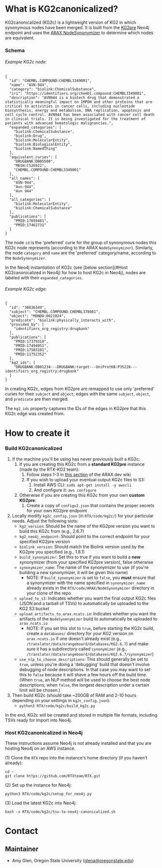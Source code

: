 # What is KG2canonicalized?

KG2canonicalized (KG2c) is a lightweight version of KG2 in which synonymous nodes have been merged. It is built from the [KG2pre](https://github.com/RTXteam/RTX-KG2) Neo4j endpoint and uses the [ARAX NodeSynonymizer](https://github.com/RTXteam/RTX/tree/master/code/ARAX/NodeSynonymizer) to determine which nodes are equivalent. 

### Schema

###### Example KG2c node:
```
{
  "id": "CHEMBL.COMPOUND:CHEMBL3349001",
  "name": "AVN-944",
  "category": "biolink:ChemicalSubstance",
  "iri": "https://identifiers.org/chembl.compound:CHEMBL3349001",
  "description": "AVN944 is a biotech drug that demonstrated a statistically meaningful impact on IMPDH and other proteins that are critical to activities in cancer cells, including nucleotide biosynthesis, energy and metabolism, DNA replication, apoptosis and cell cycle control. AVN944 has been associated with cancer cell death in clinical trials. It is being investigated for the treatment of patients with advanced hematologic malignancies.",
  "expanded_categories": [
    "biolink:ChemicalSubstance",
    "biolink:Drug",
    "biolink:MolecularEntity",
    "biolink:BiologicalEntity",
    "biolink:NamedThing"
  ],
  "equivalent_curies": [
    "DRUGBANK:DB05500",
    "MESH:C526922",
    "CHEMBL.COMPOUND:CHEMBL3349001"
  ],
  "all_names": [
    "AVN-944",
    "Avn-944",
    "Avn 944"
  ],
  "all_categories": [
    "biolink:MolecularEntity",
    "biolink:ChemicalSubstance"
  ],
  "publications": [
    "PMID:17659481",
    "PMID:17462731"
  ]
}
```
The node `id` is the 'preferred' curie for the group of synonymous nodes this KG2c node represents (according to the ARAX `NodeSynonymizer`). Similarly, the node `category` and `name` are the 'preferred' category/name, according to the `NodeSynonymizer`.

In the Neo4j instantiation of KG2c (see [below section](#Host KG2canonicalized in Neo4j) for how to host KG2c in Neo4j), nodes are labeled with their `expanded_categories`.

###### Example KG2c edge:
```
{
  "id": "30836349",
  "subject": "CHEMBL.COMPOUND:CHEMBL378081",
  "object": "MONDO:0021024",
  "predicate": "biolink:physically_interacts_with",
  "provided_by": [
    "identifiers_org_registry:drugbank"
  ],
  "publications": [
    "PMID:17379310",
    "PMID:17494951",
    "PMID:17503181",
    "PMID:11752352"
  ],
  "kg2_ids": [
    "DRUGBANK:DB01234---DRUGBANK:target---UniProtKB:P35228---identifiers_org_registry:drugbank"
  ]
}
```
In creating KG2c, edges from KG2pre are remapped to use only 'preferred' curies for their `subject` and `object`; edges with the same `subject`, `object`, and `predicate` are then merged.

The `kg2_ids` property captures the IDs of the edges in KG2pre that this KG2c edge was created from. 

# How to create it

### Build KG2canonicalized

1. If the machine you'll be using has never previously built a KG2c:
    1. If you are creating this KG2c from a **standard KG2pre** instance (made by the RTX-KG2 team):
        1. Follow steps 1-3 in [this section](https://github.com/RTXteam/RTX/wiki/Dev-info#setting-up-for-local-dev-work-on-arax) of the ARAX dev wiki
        1. If you wish to upload your eventual output KG2c files to S3:
            1. Install AWS CLI: `sudo apt-get install -y awscli`
            1. And configure it: `aws configure`
    1. Otherwise if you are creating this KG2c from your own **custom KG2pre**:
        1. Create a copy of `configv2.json` that contains the proper secrets for your own KG2pre endpoint
1. Locally modify `kg2c_config.json` (in `RTX/code/kg2c/`) for your particular needs. Adjust the following slots:
    - `kg2_version`: Should be the name of the KG2pre version you want to build this KG2c from (e.g., 2.6.7)
    - `kg2_neo4j_endpoint`: Should point to the correct endpoint for your specified KG2pre version
    - `biolink_version`: Should match the Biolink version used by the KG2pre you specified (e.g., 1.8.1)
    - `build_synonymizer`: Set this to true if you want to build a **new** synonymizer (from your specified KG2pre version), false otherwise
    - `synonymizer_name`: The name of the synonymizer to use (if you're building a new synonymizer, it will be given this name)
        - NOTE: If `build_synonymizer` is set to `false`, you **must** ensure that a synonymizer with the name specified in `synonymizer_name` already exists in the `RTX/code/ARAX/NodeSynonymizer` directory in your clone of the repo
    - `upload_to_s3`: Indicates whether you want the final output KG2c files (JSON and a tarball of TSVs) to automatically be uploaded to the KG2 S3 bucket
    - `upload_artifacts_to_arax.ncats.io`: Indicates whether you want the artifacts of the `NodeSynonymizer` build to automatically be uploaded to `arax.ncats.io`
        - NOTE: If you set this slot to `true`, before starting the KG2c build, create a `databases/` directory for your KG2 version on `arax.ncats.io` if one doesn't already exist (e.g., `/translator/data/orangeboard/databases/KG2.6.7`) and make sure it has a subdirectory called `synonymizer` (e.g., `/translator/data/orangeboard/databases/KG2.6.7/synonymizer`)
    - `use_nlp_to_choose_descriptions`: This should generally be set to `true`, unless you're doing a 'debugging' build that doesn't involve debugging of node descriptions. In that case you may want to set this to `false` because it will shave a few hours off the build time. (When `true`, an NLP method will be used to choose the best node descriptions; when `false`, the longest description under a certain limit will be chosen.)
1. Then build KG2c (should take ~200GB of RAM and 2-10 hours depending on your settings in `kg2c_config.json`):
    - `python3 RTX/code/kg2c/build_kg2c.py`

In the end, KG2c will be created and stored in multiple file formats, including TSVs ready for import into Neo4j.

### Host KG2canonicalized in Neo4j

These instructions assume Neo4j is not already installed and that you are hosting Neo4j on an AWS instance.

(1) Clone the `RTX` repo into the instance's home directory (if you haven't already):
```
cd ~
git clone https://github.com/RTXteam/RTX.git
```

(2) Set up the instance for Neo4j:
```
python3 RTX/code/kg2c/setup_for_neo4j.py
```

(3) Load the latest KG2c into Neo4j:
```
bash -x RTX/code/kg2c/tsv-to-neo4j-canonicalized.sh
```

# Contact
## Maintainer
- Amy Glen, Oregon State University (glena@oregonstate.edu)
